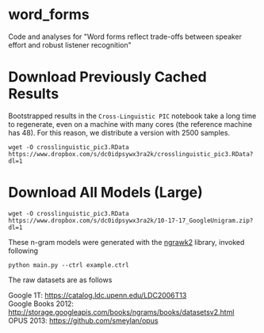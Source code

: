 # word_forms
Code and analyses for "Word forms reflect trade-offs between speaker effort and robust listener recognition"

# Download Previously Cached Results

Bootstrapped results in the `Cross-Linguistic PIC` notebook take a long time to regenerate, even on a machine with many cores (the reference machine has 48). For this reason, we distribute a version with 2500 samples.

`wget -O crosslinguistic_pic3.RData https://www.dropbox.com/s/dc0idpsywx3ra2k/crosslinguistic_pic3.RData?dl=1` 

# Download All Models (Large)

`wget -O crosslinguistic_pic3.RData https://www.dropbox.com/s/dc0idpsywx3ra2k/10-17-17_GoogleUnigram.zip?dl=1` 

These n-gram models were generated with the [ngrawk2](https://github.com/smeylan/ngrawk2) library, invoked following

`python main.py --ctrl example.ctrl`

The raw datasets are as follows

Google 1T: https://catalog.ldc.upenn.edu/LDC2006T13  
Google Books 2012: http://storage.googleapis.com/books/ngrams/books/datasetsv2.html  
OPUS 2013: https://github.com/smeylan/opus  
